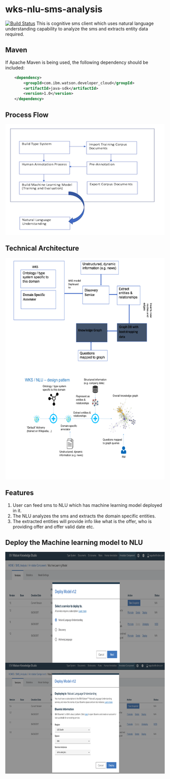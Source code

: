 # wks-nlu-sms-analysis
[![Build Status](https://travis-ci.org/IBM/watson-online-store.svg?branch=master)](https://travis-ci.org/ragudiko/wks-nlu-sms-analysis)
This is cognitive sms client which uses natural language understanding capability to analyze the sms and extracts entity data required.

## Maven
If Apache Maven is being used, the following dependency should be included:
```xml
  	<dependency>
  		<groupId>com.ibm.watson.developer_cloud</groupId>
  		<artifactId>java-sdk</artifactId>
  		<version>1.0</version>
  	</dependency> 	
```

## Process Flow

<img src="images/WKS-NLU-process.png" width="800" height="350" align="center">

## Technical Architecture

<img src="images/Technical Architecture.png" width="800" height="350" align="center">

<img src="images/Technical Architecture - 2.png" width="800" height="350" align="center">


## Features
1. User can feed sms to NLU which has machine learning model deployed in it.
2. The NLU analyzes the sms and extracts the domain specific entities.
3. The extracted entities will provide info like what is the offer, who is providing offer and offer valid date etc.


## Deploy the Machine learning model to NLU
<img src="images/wks-nlu-deploy-1.png" width="800" height="350" align="center">

<img src="images/wks-nlu-deploy-2.png" width="800" height="350" align="center">
